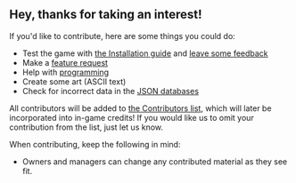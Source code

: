 ## Hey, thanks for taking an interest!

If you'd like to contribute, here are some things you could do:

- Test the game with [the Installation guide](https://github.com/Pokemon-PythonRed/Pokemon-PythonRed#installation) and [leave some feedback](https://github.com/Pokemon-PythonRed/Pokemon-PythonRed/discussions)
- Make a [feature request](https://github.com/Pokemon-PythonRed/Pokemon-PythonRed/issues/new/choose)
- Help with [programming](https://github.com/Pokemon-PythonRed/Pokemon-PythonRed/tree/master/app)
- Create some art (ASCII text)
- Check for incorrect data in the [JSON databases](https://github.com/Pokemon-PythonRed/Pokemon-PythonRed/tree/master/app)

All contributors will be added to [the Contributors list](https://github.com/Pokemon-PythonRed/Pokemon-PythonRed#contributors), which will later be incorporated into in-game credits! If you would like us to omit your contribution from the list, just let us know.

When contributing, keep the following in mind:

- Owners and managers can change any contributed material as they see fit.

